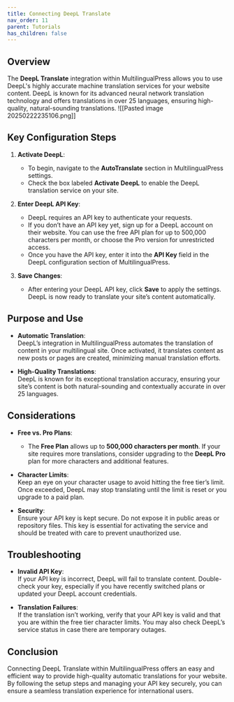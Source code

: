 ```yaml
---
title: Connecting DeepL Translate
nav_order: 11
parent: Tutorials
has_children: false
---
```

## Overview

The **DeepL Translate** integration within MultilingualPress allows you to use DeepL's highly accurate machine translation services for your website content. DeepL is known for its advanced neural network translation technology and offers translations in over 25 languages, ensuring high-quality, natural-sounding translations.
![[Pasted image 20250222235106.png]]

## Key Configuration Steps

1. **Activate DeepL**:
    
    - To begin, navigate to the **AutoTranslate** section in MultilingualPress settings.
    - Check the box labeled **Activate DeepL** to enable the DeepL translation service on your site.
2. **Enter DeepL API Key**:
    
    - DeepL requires an API key to authenticate your requests.
    - If you don’t have an API key yet, sign up for a DeepL account on their website. You can use the free API plan for up to 500,000 characters per month, or choose the Pro version for unrestricted access.
    - Once you have the API key, enter it into the **API Key** field in the DeepL configuration section of MultilingualPress.
3. **Save Changes**:
    
    - After entering your DeepL API key, click **Save** to apply the settings. DeepL is now ready to translate your site’s content automatically.

## Purpose and Use

- **Automatic Translation**:  
    DeepL’s integration in MultilingualPress automates the translation of content in your multilingual site. Once activated, it translates content as new posts or pages are created, minimizing manual translation efforts.
    
- **High-Quality Translations**:  
    DeepL is known for its exceptional translation accuracy, ensuring your site’s content is both natural-sounding and contextually accurate in over 25 languages.
    

## Considerations

- **Free vs. Pro Plans**:
    
    - The **Free Plan** allows up to **500,000 characters per month**. If your site requires more translations, consider upgrading to the **DeepL Pro** plan for more characters and additional features.
- **Character Limits**:  
    Keep an eye on your character usage to avoid hitting the free tier’s limit. Once exceeded, DeepL may stop translating until the limit is reset or you upgrade to a paid plan.
    
- **Security**:  
    Ensure your API key is kept secure. Do not expose it in public areas or repository files. This key is essential for activating the service and should be treated with care to prevent unauthorized use.
    

## Troubleshooting

- **Invalid API Key**:  
    If your API key is incorrect, DeepL will fail to translate content. Double-check your key, especially if you have recently switched plans or updated your DeepL account credentials.
    
- **Translation Failures**:  
    If the translation isn’t working, verify that your API key is valid and that you are within the free tier character limits. You may also check DeepL’s service status in case there are temporary outages.
    

## Conclusion

Connecting DeepL Translate within MultilingualPress offers an easy and efficient way to provide high-quality automatic translations for your website. By following the setup steps and managing your API key securely, you can ensure a seamless translation experience for international users.